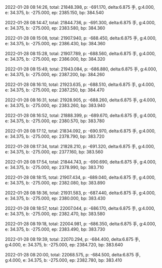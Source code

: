 2022-01-28 08:14:26, total: 21848.398, p: -691.170, delta:6.875 手, g:4.000, e: 34.375, b: -275.000, ep: 2385.150, bp: 384.540

2022-01-28 08:14:47, total: 21844.736, p: -691.300, delta:6.875 手, g:4.000, e: 34.375, b: -275.000, ep: 2383.580, bp: 384.360

2022-01-28 08:15:08, total: 21907.940, p: -688.450, delta:6.875 手, g:4.000, e: 34.375, b: -275.000, ep: 2386.430, bp: 384.360

2022-01-28 08:15:28, total: 21907.789, p: -688.560, delta:6.875 手, g:4.000, e: 34.375, b: -275.000, ep: 2386.000, bp: 384.320

2022-01-28 08:15:49, total: 21943.084, p: -686.880, delta:6.875 手, g:4.000, e: 34.375, b: -275.000, ep: 2387.200, bp: 384.260

2022-01-28 08:16:10, total: 21923.635, p: -688.510, delta:6.875 手, g:4.000, e: 34.375, b: -275.000, ep: 2387.250, bp: 384.470

2022-01-28 08:16:31, total: 21928.905, p: -688.260, delta:6.875 手, g:4.000, e: 34.375, b: -275.000, ep: 2383.260, bp: 383.940

2022-01-28 08:16:52, total: 21888.399, p: -689.670, delta:6.875 手, g:4.000, e: 34.375, b: -275.000, ep: 2380.570, bp: 383.780

2022-01-28 08:17:12, total: 21834.092, p: -690.970, delta:6.875 手, g:4.000, e: 34.375, b: -275.000, ep: 2378.790, bp: 383.720

2022-01-28 08:17:34, total: 21828.210, p: -691.320, delta:6.875 手, g:4.000, e: 34.375, b: -275.000, ep: 2377.160, bp: 383.560

2022-01-28 08:17:54, total: 21844.743, p: -690.690, delta:6.875 手, g:4.000, e: 34.375, b: -275.000, ep: 2378.990, bp: 383.710

2022-01-28 08:18:15, total: 21907.434, p: -689.040, delta:6.875 手, g:4.000, e: 34.375, b: -275.000, ep: 2382.080, bp: 383.890

2022-01-28 08:18:36, total: 21931.583, p: -687.440, delta:6.875 手, g:4.000, e: 34.375, b: -275.000, ep: 2380.000, bp: 383.430

2022-01-28 08:18:57, total: 22007.044, p: -686.170, delta:6.875 手, g:4.000, e: 34.375, b: -275.000, ep: 2382.470, bp: 383.580

2022-01-28 08:19:18, total: 22004.981, p: -686.350, delta:6.875 手, g:4.000, e: 34.375, b: -275.000, ep: 2383.490, bp: 383.730

2022-01-28 08:19:39, total: 22070.294, p: -684.400, delta:6.875 手, g:4.000, e: 34.375, b: -275.000, ep: 2384.720, bp: 383.640

2022-01-28 08:20:00, total: 22068.575, p: -684.500, delta:6.875 手, g:4.000, e: 34.375, b: -275.000, ep: 2382.780, bp: 383.410